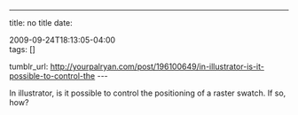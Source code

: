 ---
title: no title
date:

 2009-09-24T18:13:05-04:00  
tags:  []

tumblr_url:
http://yourpalryan.com/post/196100649/in-illustrator-is-it-possible-to-control-the
\-\--

In illustrator, is it possible to control the positioning of a raster
swatch. If so, how?
